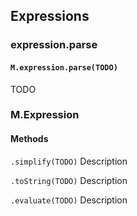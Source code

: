 ## Expressions


### expression.parse

#### `M.expression.parse(TODO)`
TODO


### M.Expression

#### Methods

`.simplify(TODO)`
Description

`.toString(TODO)`
Description

`.evaluate(TODO)`
Description
